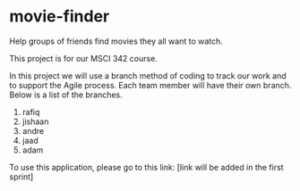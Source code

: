 # movie-finder

Help groups of friends find movies they all want to watch.

This project is for our MSCI 342 course. 

In this project we will use a branch method of coding to track our work and to support the Agile process. Each team member will have their own branch.  Below is a list of the branches.
1. rafiq
2. jishaan
3. andre
4. jaad
5. adam
 
To use this application, please go to this link: [link will be added in the first sprint]

